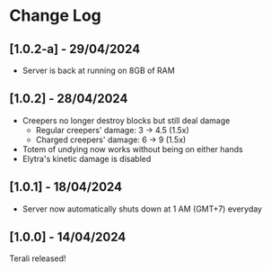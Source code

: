 # Change Log
## [1.0.2-a] - 29/04/2024
- Server is back at running on 8GB of RAM

## [1.0.2] - 28/04/2024
- Creepers no longer destroy blocks but still deal damage
    - Regular creepers' damage: 3 -> 4.5 (1.5x)
    - Charged creepers' damage: 6 -> 9 (1.5x)
- Totem of undying now works without being on either hands
- Elytra's kinetic damage is disabled

## [1.0.1] - 18/04/2024
- Server now automatically shuts down at 1 AM (GMT+7) everyday

## [1.0.0] - 14/04/2024
Terali released!